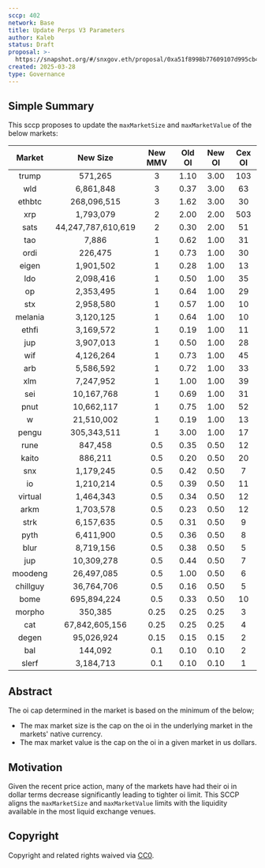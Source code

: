 ```yaml
---
sccp: 402
network: Base
title: Update Perps V3 Parameters
author: Kaleb
status: Draft
proposal: >-
  https://snapshot.org/#/snxgov.eth/proposal/0xa51f8998b77609107d995cb41d8194233775e402688a394770157ecadf2313d8
created: 2025-03-28
type: Governance
---
```


## Simple Summary

This sccp proposes to update the `maxMarketSize` and `maxMarketValue` of the below markets:

| **Market** |    **New Size**    | **New MMV** | **Old OI** | **New OI** | **Cex OI** |
|:----------:|:------------------:|:-----------:|:----------:|:----------:|:----------:|
|    trump   |       571,265      |      3      |    1.10    |    3.00    |     103    |
|     wld    |      6,861,848     |      3      |    0.37    |    3.00    |     63     |
|   ethbtc   |     268,096,515    |      3      |    1.62    |    3.00    |     30     |
|     xrp    |      1,793,079     |      2      |    2.00    |    2.00    |     503    |
|    sats    | 44,247,787,610,619 |      2      |    0.30    |    2.00    |     51     |
|     tao    |        7,886       |      1      |    0.62    |    1.00    |     31     |
|    ordi    |       226,475      |      1      |    0.73    |    1.00    |     30     |
|    eigen   |      1,901,502     |      1      |    0.28    |    1.00    |     13     |
|     ldo    |      2,098,416     |      1      |    0.50    |    1.00    |     35     |
|     op     |      2,353,495     |      1      |    0.64    |    1.00    |     29     |
|     stx    |      2,958,580     |      1      |    0.57    |    1.00    |     10     |
|   melania  |      3,120,125     |      1      |    0.64    |    1.00    |     10     |
|    ethfi   |      3,169,572     |      1      |    0.19    |    1.00    |     11     |
|     jup    |      3,907,013     |      1      |    0.50    |    1.00    |     28     |
|     wif    |      4,126,264     |      1      |    0.73    |    1.00    |     45     |
|     arb    |      5,586,592     |      1      |    0.72    |    1.00    |     33     |
|     xlm    |      7,247,952     |      1      |    1.00    |    1.00    |     39     |
|     sei    |     10,167,768     |      1      |    0.69    |    1.00    |     31     |
|    pnut    |     10,662,117     |      1      |    0.75    |    1.00    |     52     |
|      w     |     21,510,002     |      1      |    0.19    |    1.00    |     13     |
|    pengu   |     305,343,511    |      1      |    3.00    |    1.00    |     17     |
|    rune    |       847,458      |     0.5     |    0.35    |    0.50    |     12     |
|    kaito   |       886,211      |     0.5     |    0.20    |    0.50    |     20     |
|     snx    |      1,179,245     |     0.5     |    0.42    |    0.50    |      7     |
|     io     |      1,210,214     |     0.5     |    0.39    |    0.50    |     11     |
|   virtual  |      1,464,343     |     0.5     |    0.34    |    0.50    |     12     |
|    arkm    |      1,703,578     |     0.5     |    0.23    |    0.50    |     12     |
|    strk    |      6,157,635     |     0.5     |    0.31    |    0.50    |      9     |
|    pyth    |      6,411,900     |     0.5     |    0.36    |    0.50    |      8     |
|    blur    |      8,719,156     |     0.5     |    0.38    |    0.50    |      5     |
|     jup    |     10,309,278     |     0.5     |    0.44    |    0.50    |      7     |
|   moodeng  |     26,497,085     |     0.5     |    1.00    |    0.50    |      6     |
|  chillguy  |     36,764,706     |     0.5     |    0.16    |    0.50    |      5     |
|    bome    |     695,894,224    |     0.5     |    0.33    |    0.50    |     10     |
|   morpho   |       350,385      |     0.25    |    0.25    |    0.25    |      3     |
|     cat    |   67,842,605,156   |     0.25    |    0.25    |    0.25    |      4     |
|    degen   |     95,026,924     |     0.15    |    0.15    |    0.15    |      2     |
|     bal    |       144,092      |     0.1     |    0.10    |    0.10    |      2     |
|    slerf   |      3,184,713     |     0.1     |    0.10    |    0.10    |      1     |

## Abstract

The oi cap determined in the market is based on the minimum of the below;
- The max market size is the cap on the oi in the underlying market in the markets' native currency.
- The max market value is the cap on the oi in a given market in us dollars.


## Motivation

Given the recent price action, many of the markets have had their oi in dollar terms decrease significantly leading to tighter oi limit. This SCCP aligns the `maxMarketSize` and `maxMarketValue` limits with the liquidity available in the most liquid exchange venues.

## Copyright

Copyright and related rights waived via [CC0](https://creativecommons.org/publicdomain/zero/1.0/).
